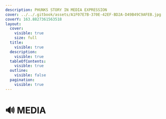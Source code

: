 ```yaml
---
description: PHUNKS STORY IN MEDIA EXPRESSION
cover: ../../.gitbook/assets/A1F07E7B-370E-42EF-BD2A-D49B49C9AFEB.jpg
coverY: 163.8827361563518
layout:
  cover:
    visible: true
    size: full
  title:
    visible: true
  description:
    visible: true
  tableOfContents:
    visible: true
  outline:
    visible: false
  pagination:
    visible: true
---
```


# 🔊 MEDIA


